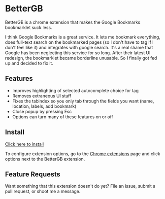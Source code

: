 BetterGB
========

BetterGB is a chrome extension that makes the Google Bookmarks bookmarklet suck less.

I think Google Bookmarks is a great service. It lets me bookmark everything, does full-text search on the bookmarked pages (so I don't have to tag if I don't feel like it) and integrates with google search. It's a real shame that Google has been neglecting this service for so long. After their latest UI redesign, the bookmarklet became borderline unusable. So I finally got fed up and decided to fix it.

Features
--------

* Improves highlighting of selected autocomplete choice for tag
* Removes extraneous UI stuff
* Fixes the tabindex so you only tab through the fields you want (name, location, labels, add bookmark)
* Close popup by pressing Esc
* Options can turn many of these features on or off

Install
-------

[Click here to install](https://github.com/lyoshenka/betterGB/blob/master/release/bettergb-1.1.crx?raw=true "Click to install")

To configure extension options, go to the [Chrome extensions](chrome://settings/extensions) page and click options next to the BetterGB extension.

Feature Requests
----------------

Want something that this extension doesn't do yet? File an issue, submit a pull request, or shoot me a message.

